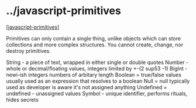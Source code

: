 # ../javascript-primitives
[[javascript-primitives]]

Primitives can only contain a single thing, unlike objects which can store collections and more complex structures. You cannot create, change, nor destroy primitives.

String - a piece of text, wrapped in either single or double quotes
Number - whole or decimal/floating values, integers limited by +-(2 sup53 -1)
BigInt - newi-ish integers numbers of arbitary length
Boolean = true/false values usually used as an expression that resolves to a boolean
Null = null typically used as developer is aware it's not assigned anything
Undefined = undefined - unassigned values
Symbol - unique identifier, performs rituals, hides secrets


[//begin]: # "Autogenerated link references for markdown compatibility"
[javascript-primitives]: javascript-primitives.md "../javascript-primitives"
[//end]: # "Autogenerated link references"

[//begin]: # "Autogenerated link references for markdown compatibility"
[javascript-primitives]: javascript-primitives.md "Javascript Primitives"
[//end]: # "Autogenerated link references"